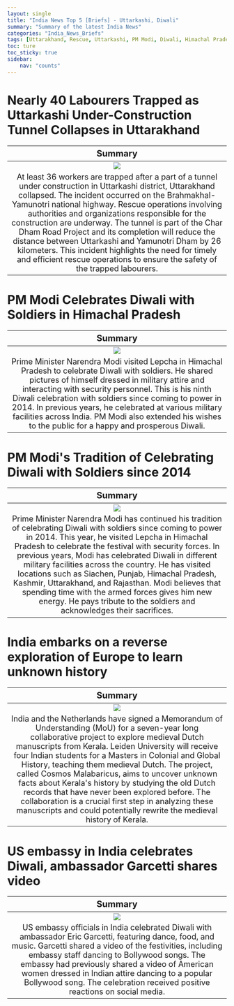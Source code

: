 ```yaml
---
layout: single
title: "India News Top 5 [Briefs] - Uttarkashi, Diwali"
summary: "Summary of the latest India News"
categories: "India_News_Briefs"
tags: [Uttarakhand, Rescue, Uttarkashi, PM Modi, Diwali, Himachal Pradesh, Netherlands, Medieval, US embassy, Dance]
toc: ture
toc_sticky: true
sidebar:
    nav: "counts"
---
```


<style>
table th:first-of-type {
    width: 100%;
    font-size: 20px;
}
table td:nth-of-type(1) {
    width: 100%;
    font-size: 18px;
}
</style>

# Nearly 40 Labourers Trapped as Uttarkashi Under-Construction Tunnel Collapses in Uttarakhand

Summary | 
:---:|
![](https://cdn.pixabay.com/photo/2017/05/15/22/10/tunnel-2316267_1280.jpg) |
At least 36 workers are trapped after a part of a tunnel under construction in Uttarkashi district, Uttarakhand collapsed. The incident occurred on the Brahmakhal-Yamunotri national highway. Rescue operations involving authorities and organizations responsible for the construction are underway. The tunnel is part of the Char Dham Road Project and its completion will reduce the distance between Uttarkashi and Yamunotri Dham by 26 kilometers. This incident highlights the need for timely and efficient rescue operations to ensure the safety of the trapped labourers. |

# PM Modi Celebrates Diwali with Soldiers in Himachal Pradesh

Summary | 
:---:|
![](https://cdn.pixabay.com/photo/2023/01/31/11/36/modi-7757884_1280.jpg) |
Prime Minister Narendra Modi visited Lepcha in Himachal Pradesh to celebrate Diwali with soldiers. He shared pictures of himself dressed in military attire and interacting with security personnel. This is his ninth Diwali celebration with soldiers since coming to power in 2014. In previous years, he celebrated at various military facilities across India. PM Modi also extended his wishes to the public for a happy and prosperous Diwali. |

# PM Modi's Tradition of Celebrating Diwali with Soldiers since 2014

Summary | 
:---:|
![](https://images.pexels.com/photos/1580085/pexels-photo-1580085.jpeg?auto=compress&cs=tinysrgb&w=1260&h=750&dpr=1) |
Prime Minister Narendra Modi has continued his tradition of celebrating Diwali with soldiers since coming to power in 2014. This year, he visited Lepcha in Himachal Pradesh to celebrate the festival with security forces. In previous years, Modi has celebrated Diwali in different military facilities across the country. He has visited locations such as Siachen, Punjab, Himachal Pradesh, Kashmir, Uttarakhand, and Rajasthan. Modi believes that spending time with the armed forces gives him new energy. He pays tribute to the soldiers and acknowledges their sacrifices. |

# India embarks on a reverse exploration of Europe to learn unknown history

Summary | 
:---:|
![](https://cdn.pixabay.com/photo/2019/08/06/11/58/city-4388160_1280.jpg) |
India and the Netherlands have signed a Memorandum of Understanding (MoU) for a seven-year long collaborative project to explore medieval Dutch manuscripts from Kerala. Leiden University will receive four Indian students for a Masters in Colonial and Global History, teaching them medieval Dutch. The project, called Cosmos Malabaricus, aims to uncover unknown facts about Kerala's history by studying the old Dutch records that have never been explored before. The collaboration is a crucial first step in analyzing these manuscripts and could potentially rewrite the medieval history of Kerala. |

# US embassy in India celebrates Diwali, ambassador Garcetti shares video

Summary | 
:---:|
![](https://images.pexels.com/photos/4386426/pexels-photo-4386426.jpeg?auto=compress&cs=tinysrgb&w=1260&h=750&dpr=1) |
US embassy officials in India celebrated Diwali with ambassador Eric Garcetti, featuring dance, food, and music. Garcetti shared a video of the festivities, including embassy staff dancing to Bollywood songs. The embassy had previously shared a video of American women dressed in Indian attire dancing to a popular Bollywood song. The celebration received positive reactions on social media. |